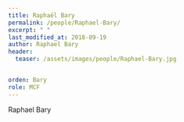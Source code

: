 ```yaml
---
title: Raphaël Bary
permalink: /people/Raphael-Bary/
excerpt: " "
last_modified_at: 2018-09-19 
author: Raphael Bary
header:
  teaser: /assets/images/people/Raphael-Bary.jpg


orden: Bary
role: MCF
---
```


Raphael Bary

